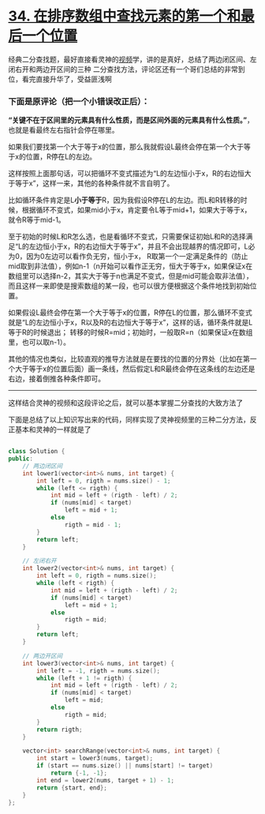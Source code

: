 # [34. 在排序数组中查找元素的第一个和最后一个位置](https://leetcode.cn/problems/find-first-and-last-position-of-element-in-sorted-array/description/)

经典二分查找题，最好直接看灵神的[视频](https://www.bilibili.com/video/BV1AP41137w7/?vd_source=5c3d41684bdf5be095ecc932cc1b67b8)学，讲的是真好，总结了两边闭区间、左闭右开和两边开区间的三种
二分查找方法，评论区还有一个哥们总结的非常到位，看完直接升华了，受益匪浅啊

### 下面是原评论（把一个小错误改正后）：

**“关键不在于区间里的元素具有什么性质，而是区间外面的元素具有什么性质。”**，也就是看最终左右指针会停在哪里。

如果我们要找第一个大于等于x的位置，那么我就假设L最终会停在第一个大于等于x的位置，R停在L的左边。

这样按照上面那句话，可以把循环不变式描述为“L的左边恒小于x，R的右边恒大于等于x”，这样一来，其他的各种条件就不言自明了。

比如循环条件肯定是L**小于等于**R，因为我假设R停在L的左边。而L和R转移的时候，根据循环不变式，如果mid小于x，肯定要令L等于mid+1，如果大于等于x，就令R等于mid-1。

至于初始的时候L和R怎么选，也是看循环不变式，只需要保证初始L和R的选择满足“L的左边恒小于x，R的右边恒大于等于x”，并且不会出现越界的情况即可，L必为0，因为0左边可以看作负无穷，恒小于x，
R取第一个一定满足条件的（防止mid取到非法值），例如n-1（n开始可以看作正无穷，恒大于等于x，如果保证x在数组里可以选择n-2，其实大于等于n也满足不变式，但是mid可能会取非法值），
而且这样一来即使是搜索数组的某一段，也可以很方便根据这个条件地找到初始位置。

如果假设L最终会停在第一个大于等于x的位置，R停在L的位置，那么循环不变式就是“L的左边恒小于x，R以及R的右边恒大于等于x”，这样的话，循环条件就是L等于R的时候退出；
转移的时候R=mid；初始时，一般取R=n（如果保证x在数组里，也可以取n-1）。

其他的情况也类似，比较直观的推导方法就是在要找的位置的分界处（比如在第一个大于等于x的位置后面）画一条线，然后假定L和R最终会停在这条线的左边还是右边，接着倒推各种条件即可。

---

这样结合灵神的视频和这段评论之后，就可以基本掌握二分查找的大致方法了

下面是总结了以上知识写出来的代码，同样实现了灵神视频里的三种二分方法，反正基本和灵神的一样就是了

```cpp

class Solution {
public:
    // 两边闭区间
    int lower1(vector<int>& nums, int target) {
        int left = 0, rigth = nums.size() - 1;
        while (left <= rigth) {
            int mid = left + (rigth - left) / 2;
            if (nums[mid] < target)
                left = mid + 1;
            else
                rigth = mid - 1;
        }
        return left;
    }

    // 左闭右开
    int lower2(vector<int>& nums, int target) {
        int left = 0, rigth = nums.size();
        while (left < rigth) {
            int mid = left + (rigth - left) / 2;
            if (nums[mid] < target)
                left = mid + 1;
            else
                rigth = mid;
        }
        return left;
    }

    // 两边开区间
    int lower3(vector<int>& nums, int target) {
        int left = -1, rigth = nums.size();
        while (left + 1 != rigth) {
            int mid = left + (rigth - left) / 2;
            if (nums[mid] < target)
                left = mid;
            else
                rigth = mid;
        }
        return rigth;
    }

    vector<int> searchRange(vector<int>& nums, int target) {
        int start = lower3(nums, target);
        if (start == nums.size() || nums[start] != target)
            return {-1, -1};
        int end = lower2(nums, target + 1) - 1;
        return {start, end};
    }
};
```
